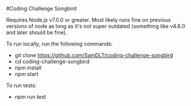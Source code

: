 #Coding Challenge Songbird

Requires Node.js v7.0.0 or greater. Most likely runs fine on previous versions of node as long as it's not super outdated (something like v4.6.0 and later should be fine).

To run locally, run the following commands:

- git clone https://github.com/SamDLT/coding-challenge-songbird
- cd coding-challenge-songbird
- npm install
- npm start

To run tests:
- npm run test
